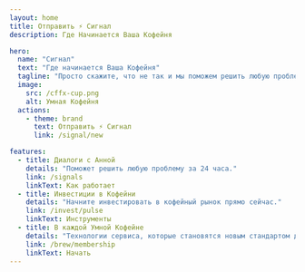 ```yaml
---
layout: home
title: Отправить ⚡ Сигнал
description: Где Начинается Ваша Кофейня

hero:
  name: "Сигнал"
  text: "Где начинается Ваша Кофейня"
  tagline: "Просто скажите, что не так и мы поможем решить любую проблему"
  image:
    src: /cffx-cup.png
    alt: Умная Кофейня
  actions:
    - theme: brand
      text: Отправить ⚡ Сигнал
      link: /signal/new

features:
  - title: Диалоги с Анной
    details: "Поможет решить любую проблему за 24 часа."
    link: /signals
    linkText: Как работает
  - title: Инвестиции в Кофейни
    details: "Начните инвестировать в кофейный рынок прямо сейчас."
    link: /invest/pulse
    linkText: Инструменты
  - title: В каждой Умной Кофейне
    details: "Технологии сервиса, которые становятся новым стандартом для кофеен города."
    link: /brew/membership
    linkText: Начать
---
```

